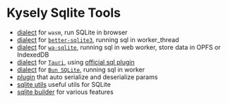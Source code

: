 # Kysely Sqlite Tools

- [dialect](packages/dialect-wasm) for `wasm`, run SQLite in browser
- [dialect](packages/dialect-sqlite-worker) for [`better-sqlite3`](https://github.com/WiseLibs/better-sqlite3), running sql in worker_thread
- [dialect](packages/dialect-wasqlite-worker) for [`wa-sqlite`](https://github.com/rhashimoto/wa-sqlite), running sql in web worker, store data in OPFS or IndexedDB
- [dialect](packages/dialect-tauri) for [`Tauri`](https://tauri.app/), using [official sql plugin](https://github.com/tauri-apps/plugins-workspace/tree/dev/plugins/sql)
- [dialect](packages/dialect-bun-worker/) for [`Bun SQLite`](https://bun.sh/docs/api/sqlite), running sql in worker
- [plugin](packages/plugin-serialize) that auto serialize and deserialize params
- [sqlite utils](packages/sqlite-utils) useful utils for SQLite
- [sqlite builder](packages/sqlite-builder) for various features
